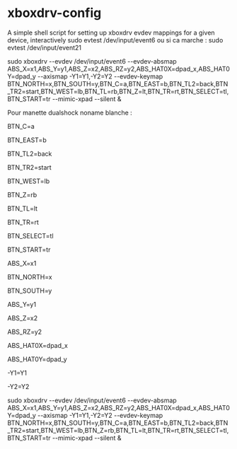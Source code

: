 # xboxdrv-config
A simple shell script for setting up xboxdrv evdev mappings for a given device, interactively
sudo evtest /dev/input/event6
ou si ca marche : sudo evtest /dev/input/event21


sudo xboxdrv --evdev /dev/input/event6 --evdev-absmap ABS_X=x1,ABS_Y=y1,ABS_Z=x2,ABS_RZ=y2,ABS_HAT0X=dpad_x,ABS_HAT0Y=dpad_y --axismap -Y1=Y1,-Y2=Y2 --evdev-keymap BTN_NORTH=x,BTN_SOUTH=y,BTN_C=a,BTN_EAST=b,BTN_TL2=back,BTN_TR2=start,BTN_WEST=lb,BTN_TL=rb,BTN_Z=lt,BTN_TR=rt,BTN_SELECT=tl,BTN_START=tr --mimic-xpad --silent &

Pour manette dualshock noname blanche :


BTN_C=a

BTN_EAST=b

BTN_TL2=back

BTN_TR2=start

BTN_WEST=lb

BTN_Z=rb

BTN_TL=lt

BTN_TR=rt

BTN_SELECT=tl

BTN_START=tr

ABS_X=x1

BTN_NORTH=x

BTN_SOUTH=y

ABS_Y=y1

ABS_Z=x2

ABS_RZ=y2

ABS_HAT0X=dpad_x

ABS_HAT0Y=dpad_y

-Y1=Y1

-Y2=Y2


sudo xboxdrv --evdev /dev/input/event6 --evdev-absmap ABS_X=x1,ABS_Y=y1,ABS_Z=x2,ABS_RZ=y2,ABS_HAT0X=dpad_x,ABS_HAT0Y=dpad_y --axismap -Y1=Y1,-Y2=Y2 --evdev-keymap BTN_NORTH=x,BTN_SOUTH=y,BTN_C=a,BTN_EAST=b,BTN_TL2=back,BTN_TR2=start,BTN_WEST=lb,BTN_Z=rb,BTN_TL=lt,BTN_TR=rt,BTN_SELECT=tl,BTN_START=tr --mimic-xpad --silent &
